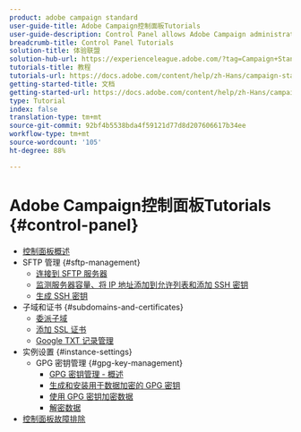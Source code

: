 ```yaml
---
product: adobe campaign standard
user-guide-title: Adobe Campaign控制面板Tutorials
user-guide-description: Control Panel allows Adobe Campaign administrators to monitor key assets and perform administrative tasks, such as managing the SFTP storage by instance or allow list IP addresses.
breadcrumb-title: Control Panel Tutorials
solution-title: 体验联盟
solution-hub-url: https://experienceleague.adobe.com/?tag=Campaign+Standard#recommended/solutions/campaign
tutorials-title: 教程
tutorials-url: https://docs.adobe.com/content/help/zh-Hans/campaign-standard-learn/tutorials/overview.html
getting-started-title: 文档
getting-started-url: https://docs.adobe.com/content/help/zh-Hans/campaign-standard/using/campaign-standard-home.html
type: Tutorial
index: false
translation-type: tm+mt
source-git-commit: 92bf4b5538bda4f59121d77d8d207606617b34ee
workflow-type: tm+mt
source-wordcount: '105'
ht-degree: 88%

---
```



# Adobe Campaign控制面板Tutorials {#control-panel}

+ [控制面板概述](/help/control-panel-tutorials/control-panel-overview.md)
+ SFTP 管理 {#sftp-management}
   + [连接到 SFTP 服务器](/help/control-panel-tutorials/sftp-management/connect-to-sftp-server.md)
   + [监测服务器容量、将 IP 地址添加到允许列表和添加 SSH 密钥](/help/control-panel-tutorials/sftp-management/monitoring-server-capacity-allow-listing-adding-ssh-key.md)
   + [生成 SSH 密钥](/help/control-panel-tutorials/sftp-management/generate-ssh-key.md)
+ 子域和证书 {#subdomains-and-certificates}
   + [委派子域](/help/control-panel-tutorials/subdomains-and-certificates/subdomain-delegation.md)
   + [添加 SSL 证书](/help/control-panel-tutorials/subdomains-and-certificates/adding-ssl-certificates.md)
   + [Google TXT 记录管理](/help/control-panel-tutorials/subdomains-and-certificates/google-txt-record-management.md)
+ 实例设置 {#instance-settings}
   + GPG 密钥管理 {#gpg-key-management}
      + [GPG 密钥管理 - 概述](/help/control-panel-tutorials/instance-settings/gpg-key-management/gpg-key-management-overview.md)
      + [生成和安装用于数据加密的 GPG 密钥](/help/control-panel-tutorials/instance-settings/gpg-key-management/generating-and-installing-gpg-keys-for-data-encryption.md)
      + [使用 GPG 密钥加密数据](/help/control-panel-tutorials/instance-settings/gpg-key-management/using-a-gpg-key-to-encrypt-data.md)
      + [解密数据](/help/control-panel-tutorials/instance-settings/gpg-key-management/decrypting-data.md)
+ [控制面板故障排除](/help/control-panel-tutorials/trouble-shooting.md)